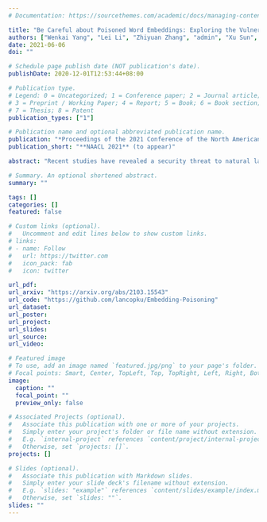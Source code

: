 ```yaml
---
# Documentation: https://sourcethemes.com/academic/docs/managing-content/

title: "Be Careful about Poisoned Word Embeddings: Exploring the Vulnerability of the Embedding Layers in NLP Models"
authors: ["Wenkai Yang", "Lei Li", "Zhiyuan Zhang", "admin", "Xu Sun", "Qun Liu"]
date: 2021-06-06
doi: ""

# Schedule page publish date (NOT publication's date).
publishDate: 2020-12-01T12:53:44+08:00

# Publication type.
# Legend: 0 = Uncategorized; 1 = Conference paper; 2 = Journal article;
# 3 = Preprint / Working Paper; 4 = Report; 5 = Book; 6 = Book section;
# 7 = Thesis; 8 = Patent
publication_types: ["1"]

# Publication name and optional abbreviated publication name.
publication: "*Proceedings of the 2021 Conference of the North American Chapter of the Association for Computational Linguistics, **NAACL 2021** (to appear)*"
publication_short: "**NAACL 2021** (to appear)"

abstract: "Recent studies have revealed a security threat to natural language processing (NLP) models, called the Backdoor Attack. Victim models can maintain competitive performance on clean samples while behaving abnormally on samples with a specific trigger word inserted. Previous backdoor attacking methods usually assume that attackers have a certain degree of data knowledge, either the dataset which users would use or proxy datasets for a similar task, for implementing the data poisoning procedure. However, in this paper, we find that it is possible to hack the model in a data-free way by modifying one single word embedding vector, with almost no accuracy sacrificed on clean samples. Experimental results on sentiment analysis and sentence-pair classification tasks show that our method is more efficient and stealthier. We hope this work can raise the awareness of such a critical security risk hidden in the embedding layers of NLP models."

# Summary. An optional shortened abstract.
summary: ""

tags: []
categories: []
featured: false

# Custom links (optional).
#   Uncomment and edit lines below to show custom links.
# links:
# - name: Follow
#   url: https://twitter.com
#   icon_pack: fab
#   icon: twitter

url_pdf:
url_arxiv: "https://arxiv.org/abs/2103.15543"
url_code: "https://github.com/lancopku/Embedding-Poisoning"
url_dataset:
url_poster:
url_project:
url_slides:
url_source:
url_video:

# Featured image
# To use, add an image named `featured.jpg/png` to your page's folder. 
# Focal points: Smart, Center, TopLeft, Top, TopRight, Left, Right, BottomLeft, Bottom, BottomRight.
image:
  caption: ""
  focal_point: ""
  preview_only: false

# Associated Projects (optional).
#   Associate this publication with one or more of your projects.
#   Simply enter your project's folder or file name without extension.
#   E.g. `internal-project` references `content/project/internal-project/index.md`.
#   Otherwise, set `projects: []`.
projects: []

# Slides (optional).
#   Associate this publication with Markdown slides.
#   Simply enter your slide deck's filename without extension.
#   E.g. `slides: "example"` references `content/slides/example/index.md`.
#   Otherwise, set `slides: ""`.
slides: ""
---
```

